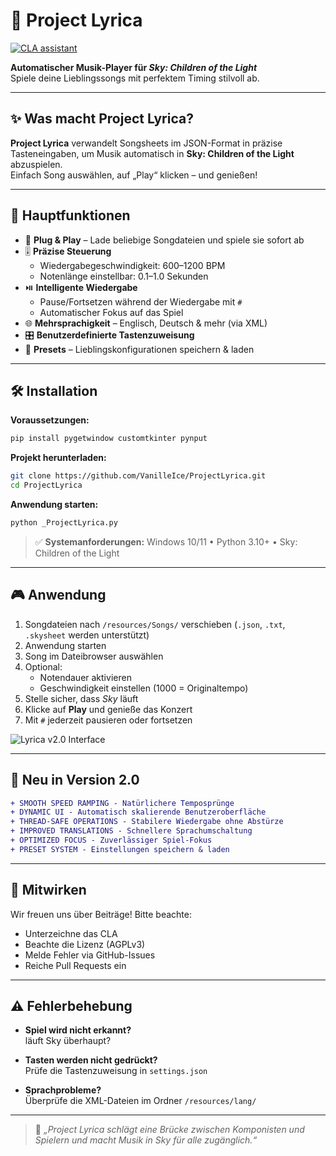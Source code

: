 # 🎹 Project Lyrica

[![CLA assistant](https://cla-assistant.io/readme/badge/VanilleIce/ProjectLyrica)](https://cla-assistant.io/VanilleIce/ProjectLyrica)

**Automatischer Musik-Player für _Sky: Children of the Light_**  
Spiele deine Lieblingssongs mit perfektem Timing stilvoll ab.

---

## ✨ Was macht Project Lyrica?

**Project Lyrica** verwandelt Songsheets im JSON-Format in präzise Tasteneingaben, um Musik automatisch in **Sky: Children of the Light** abzuspielen.  
Einfach Song auswählen, auf „Play“ klicken – und genießen!

---

## 🔑 Hauptfunktionen

- 🎼 **Plug & Play** – Lade beliebige Songdateien und spiele sie sofort ab  
- 🎚️ **Präzise Steuerung**  
  - Wiedergabegeschwindigkeit: 600–1200 BPM  
  - Notenlänge einstellbar: 0.1–1.0 Sekunden  
- ⏯️ **Intelligente Wiedergabe**  
  - Pause/Fortsetzen während der Wiedergabe mit `#`  
  - Automatischer Fokus auf das Spiel  
- 🌐 **Mehrsprachigkeit** – Englisch, Deutsch & mehr (via XML)  
- 🎛️ **Benutzerdefinierte Tastenzuweisung**  
- 💾 **Presets** – Lieblingskonfigurationen speichern & laden  

---

## 🛠️ Installation

**Voraussetzungen:**

```bash
pip install pygetwindow customtkinter pynput
```

**Projekt herunterladen:**

```bash
git clone https://github.com/VanilleIce/ProjectLyrica.git
cd ProjectLyrica
```

**Anwendung starten:**

```bash
python _ProjectLyrica.py
```

> ✅ **Systemanforderungen:** Windows 10/11 • Python 3.10+ • Sky: Children of the Light

---

## 🎮 Anwendung

1. Songdateien nach `/resources/Songs/` verschieben (`.json`, `.txt`, `.skysheet` werden unterstützt)  
2. Anwendung starten  
3. Song im Dateibrowser auswählen  
4. Optional:  
   - Notendauer aktivieren  
   - Geschwindigkeit einstellen (1000 = Originaltempo)  
5. Stelle sicher, dass _Sky_ läuft 
6. Klicke auf **Play** und genieße das Konzert  
7. Mit `#` jederzeit pausieren oder fortsetzen

![Lyrica v2.0 Interface](https://via.placeholder.com/500x450?text=Lyrica+v2.0+Interface)

---

## 🚀 Neu in Version 2.0

```diff
+ SMOOTH SPEED RAMPING - Natürlichere Temposprünge
+ DYNAMIC UI - Automatisch skalierende Benutzeroberfläche
+ THREAD-SAFE OPERATIONS - Stabilere Wiedergabe ohne Abstürze
+ IMPROVED TRANSLATIONS - Schnellere Sprachumschaltung
+ OPTIMIZED FOCUS - Zuverlässiger Spiel-Fokus
+ PRESET SYSTEM - Einstellungen speichern & laden
```

---

## 🤝 Mitwirken

Wir freuen uns über Beiträge! Bitte beachte:

- Unterzeichne das CLA  
- Beachte die Lizenz (AGPLv3)  
- Melde Fehler via GitHub-Issues  
- Reiche Pull Requests ein

---

## ⚠️ Fehlerbehebung

- **Spiel wird nicht erkannt?**  
  läuft Sky überhaupt?

- **Tasten werden nicht gedrückt?**  
  Prüfe die Tastenzuweisung in `settings.json`  

- **Sprachprobleme?**  
  Überprüfe die XML-Dateien im Ordner `/resources/lang/`  

---

> 🌈 _„Project Lyrica schlägt eine Brücke zwischen Komponisten und Spielern und macht Musik in Sky für alle zugänglich.“_